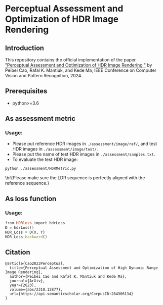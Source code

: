 # Perceptual Assessment and Optimization of HDR Image Rendering

## Introduction
This repository contains the official implementation of the paper ["Perceptual Assessment and Optimization of HDR Image Rendering
"](https://arxiv.org/abs/2310.12877) by Peibei Cao, Rafal K. Mantiuk, and Kede Ma, IEEE Conference on Computer Vision and Pattern Recognition, 2024.
## Prerequisites
* python>=3.6

## As assessment metric
### Usage:
* Please put reference HDR images in  ``./assessment/image/ref/``, and test HDR images in ``./assessment/image/test/``.
* Please put the name of test HDR images in ``./assessment/samples.txt``.
* To evaluate the test HDR image: 
```bash
python ./assessment/HDRMetric.py
```
\bf{Please make sure the LDR sequence is perfectly aligned with the reference sequence.}

## As loss function
### Usage:
```ruby
from HDRloss import hdrLoss
D = hdrLoss()
HDR_Loss = D(X, Y)
HDR_Loss.backward()
```

## Citation
```
@article{Cao2023Perceptual,
  title={Perceptual Assessment and Optimization of High Dynamic Range Image Rendering},
  author={Peibei Cao and Rafał K. Mantiuk and Kede Ma},
  journal={ArXiv},
  year={2023},
  volume={abs/2310.12877},
  url={https://api.semanticscholar.org/CorpusID:264306134}
}
```

